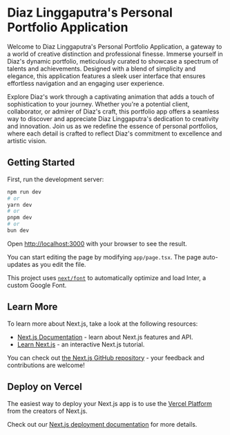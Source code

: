 # Diaz Linggaputra's Personal Portfolio Application

Welcome to Diaz Linggaputra's Personal Portfolio Application, a gateway to a world of creative distinction and professional finesse. Immerse yourself in Diaz's dynamic portfolio, meticulously curated to showcase a spectrum of talents and achievements. Designed with a blend of simplicity and elegance, this application features a sleek user interface that ensures effortless navigation and an engaging user experience.

Explore Diaz's work through a captivating animation that adds a touch of sophistication to your journey. Whether you're a potential client, collaborator, or admirer of Diaz's craft, this portfolio app offers a seamless way to discover and appreciate Diaz Linggaputra's dedication to creativity and innovation. Join us as we redefine the essence of personal portfolios, where each detail is crafted to reflect Diaz's commitment to excellence and artistic vision.

## Getting Started

First, run the development server:

```bash
npm run dev
# or
yarn dev
# or
pnpm dev
# or
bun dev
```

Open [http://localhost:3000](http://localhost:3000) with your browser to see the result.

You can start editing the page by modifying `app/page.tsx`. The page auto-updates as you edit the file.

This project uses [`next/font`](https://nextjs.org/docs/basic-features/font-optimization) to automatically optimize and load Inter, a custom Google Font.

## Learn More

To learn more about Next.js, take a look at the following resources:

- [Next.js Documentation](https://nextjs.org/docs) - learn about Next.js features and API.
- [Learn Next.js](https://nextjs.org/learn) - an interactive Next.js tutorial.

You can check out [the Next.js GitHub repository](https://github.com/vercel/next.js/) - your feedback and contributions are welcome!

## Deploy on Vercel

The easiest way to deploy your Next.js app is to use the [Vercel Platform](https://vercel.com/new?utm_medium=default-template&filter=next.js&utm_source=create-next-app&utm_campaign=create-next-app-readme) from the creators of Next.js.

Check out our [Next.js deployment documentation](https://nextjs.org/docs/deployment) for more details.
